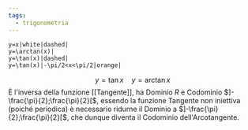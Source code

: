 ```yaml
---
tags:
  - trigonometria
---
```

```desmos-graph
y=x|white|dashed|
y=\arctan(x)|
y=\tan(x)|dashed|
y=\tan(x)|-\pi/2<x<\pi/2|orange|
```
$$y=\tan{x}\quad y=\arctan{x}$$
È l'inversa della funzione [[Tangente]], ha Dominio $R$ e Codominio $]-\frac{\pi}{2};\frac{\pi}{2}[$, essendo la funzione Tangente non iniettiva (poiché periodica) è necessario ridurne il Dominio a $]-\frac{\pi}{2};\frac{\pi}{2}[$, che dunque diventa il Codominio dell'Arcotangente.